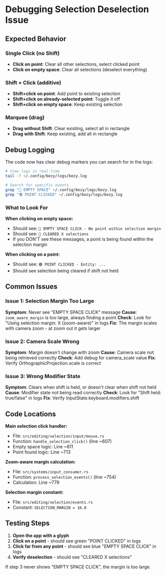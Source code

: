 # Debugging Selection Deselection Issue

## Expected Behavior

### Single Click (no Shift)
- **Click on point**: Clear all other selections, select clicked point
- **Click on empty space**: Clear all selections (deselect everything)

### Shift + Click (additive)
- **Shift+click on point**: Add point to existing selection
- **Shift+click on already-selected point**: Toggle it off
- **Shift+click on empty space**: Keep existing selection

### Marquee (drag)
- **Drag without Shift**: Clear existing, select all in rectangle
- **Drag with Shift**: Keep existing, add all in rectangle

## Debug Logging

The code now has clear debug markers you can search for in the logs:

```bash
# View logs in real-time
tail -f ~/.config/bezy/logs/bezy.log

# Search for specific events
grep "🔵 EMPTY SPACE" ~/.config/bezy/logs/bezy.log
grep "🟢 POINT CLICKED" ~/.config/bezy/logs/bezy.log
```

### What to Look For

**When clicking on empty space:**
- Should see: `🔵 EMPTY SPACE CLICK - No point within selection margin`
- Should see: `🔵 CLEARED X selections`
- If you DON'T see these messages, a point is being found within the selection margin

**When clicking on a point:**
- Should see: `🟢 POINT CLICKED - Entity: ...`
- Should see selection being cleared if shift not held

## Common Issues

### Issue 1: Selection Margin Too Large
**Symptom**: Never see "EMPTY SPACE CLICK" message
**Cause**: `zoom_aware_margin` is too large, always finding a point
**Check**: Look for "Using selection margin: X (zoom-aware)" in logs
**Fix**: The margin scales with camera zoom - at zoom out it gets larger

### Issue 2: Camera Scale Wrong
**Symptom**: Margin doesn't change with zoom
**Cause**: Camera scale not being retrieved correctly
**Check**: Add debug for camera_scale value
**Fix**: Verify OrthographicProjection.scale is correct

### Issue 3: Wrong Modifier State
**Symptom**: Clears when shift is held, or doesn't clear when shift not held
**Cause**: Modifier state not being read correctly
**Check**: Look for "Shift held: true/false" in logs
**Fix**: Verify InputState.keyboard.modifiers.shift

## Code Locations

**Main selection click handler:**
- File: `src/editing/selection/input/mouse.rs`
- Function: `handle_selection_click()` (line ~607)
- Empty space logic: Line ~811
- Point found logic: Line ~713

**Zoom-aware margin calculation:**
- File: `src/systems/input_consumer.rs`
- Function: `process_selection_events()` (line ~754)
- Calculation: Line ~779

**Selection margin constant:**
- File: `src/editing/selection/events.rs`
- Constant: `SELECTION_MARGIN = 16.0`

## Testing Steps

1. **Open the app with a glyph**
2. **Click on a point** - should see green "POINT CLICKED" in logs
3. **Click far from any point** - should see blue "EMPTY SPACE CLICK" in logs
4. **Verify deselection** - should see "CLEARED X selections"

If step 3 never shows "EMPTY SPACE CLICK", the margin is too large.
